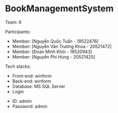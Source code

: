 # BookManagementSystem
Team: 6

Participants:

- Member: [Nguyễn Quốc Tuấn       - 19522476]
- Member: [Nguyễn Văn Trường Khoa - 20521472]
- Member: [Đoàn Minh Khôi         - 18520943]
- Member: [Nguyễn Phi Hùng        - 20521425]

Tech stacks:

- Front-end: winform
- Back-end: winform
- Database: MS SQL Server
- Login 
+ ID: admin
+ Password: admin
